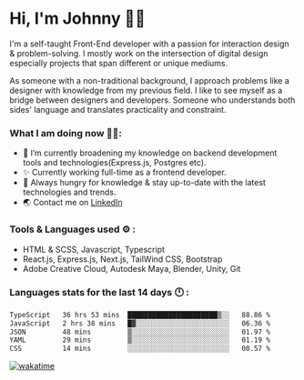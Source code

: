 # Hi, I'm Johnny 👋🧑‍

I'm a self-taught Front-End developer with a passion for interaction design & problem-solving. I mostly work on the intersection of digital design especially projects that span different or unique mediums.

As someone with a non-traditional background, I approach problems like a designer with knowledge from my previous field. I like to see myself as a bridge between designers and developers. Someone who understands both sides' language and translates practicality and constraint.

### What I am doing now 🧑‍💻:

- 🔭 I’m currently broadening my knowledge on backend development tools and technologies(Express.js, Postgres etc).
- ✨ Currently working full-time as a frontend developer.
- 📖 Always hungry for knowledge & stay up-to-date with the latest technologies and trends.
- 🌏 Contact me on [LinkedIn](https://www.linkedin.com/in/johchai/)

### Tools & Languages used ⚙️ :

- HTML & SCSS, Javascript, Typescript
- React.js, Express.js, Next.js, TailWind CSS, Bootstrap
- Adobe Creative Cloud, Autodesk Maya, Blender, Unity, Git

### Languages stats for the last 14 days 🕛 :

<!--START_SECTION:waka-->

```txt
TypeScript   36 hrs 53 mins  ██████████████████████▒░░   88.86 %
JavaScript   2 hrs 38 mins   █▓░░░░░░░░░░░░░░░░░░░░░░░   06.36 %
JSON         48 mins         ▒░░░░░░░░░░░░░░░░░░░░░░░░   01.97 %
YAML         29 mins         ▒░░░░░░░░░░░░░░░░░░░░░░░░   01.19 %
CSS          14 mins         ░░░░░░░░░░░░░░░░░░░░░░░░░   00.57 %
```

<!--END_SECTION:waka-->

[![wakatime](https://wakatime.com/badge/user/0cd14e89-b357-451d-b5c1-4a79286fb5a6.svg)](https://wakatime.com/@0cd14e89-b357-451d-b5c1-4a79286fb5a6)
